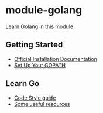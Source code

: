 # module-golang

Learn Golang in this module

## Getting Started
* [Official Installation Documentation](https://golang.org/doc/install)
* [Set Up Your GOPATH](https://golang.org/doc/code.html#GOPATH)

## Learn Go
* [Code Style guide](https://github.com/golang/go/wiki/CodeReviewComments)
* [Some useful resources](./docs/resources.md)
